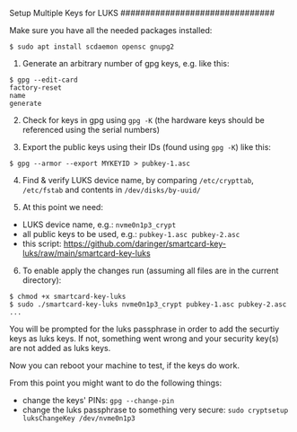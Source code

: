 Setup Multiple Keys for LUKS
###############################

Make sure you have all the needed packages installed: 
```
$ sudo apt install scdaemon opensc gnupg2
```

1. Generate an arbitrary number of gpg keys, e.g. like this:
```
$ gpg --edit-card
factory-reset
name
generate
```

2. Check for keys in gpg using `gpg -K` (the hardware keys should be referenced using the serial numbers)

3. Export the public keys using their IDs (found using `gpg -K`) like this:
```
$ gpg --armor --export MYKEYID > pubkey-1.asc
```

4. Find & verify LUKS device name, by comparing `/etc/crypttab`, `/etc/fstab` and contents in `/dev/disks/by-uuid/`

5. At this point we need:
* LUKS device name, e.g.: `nvme0n1p3_crypt` 
* all public keys to be used, e.g.: `pubkey-1.asc pubkey-2.asc`
* this script: https://github.com/daringer/smartcard-key-luks/raw/main/smartcard-key-luks

6. To enable apply the changes run (assuming all files are in the current directory):
```
$ chmod +x smartcard-key-luks
$ sudo ./smartcard-key-luks nvme0n1p3_crypt pubkey-1.asc pubkey-2.asc ...
```

You will be prompted for the luks passphrase in order to add the securtiy keys as luks keys. If not,
something went wrong and your security key(s) are not added as luks keys.

Now you can reboot your machine to test, if the keys do work.

From this point you might want to do the following things:

* change the keys' PINs: `gpg --change-pin`
* change the luks passphrase to something very secure: `sudo cryptsetup luksChangeKey /dev/nvme0n1p3`




